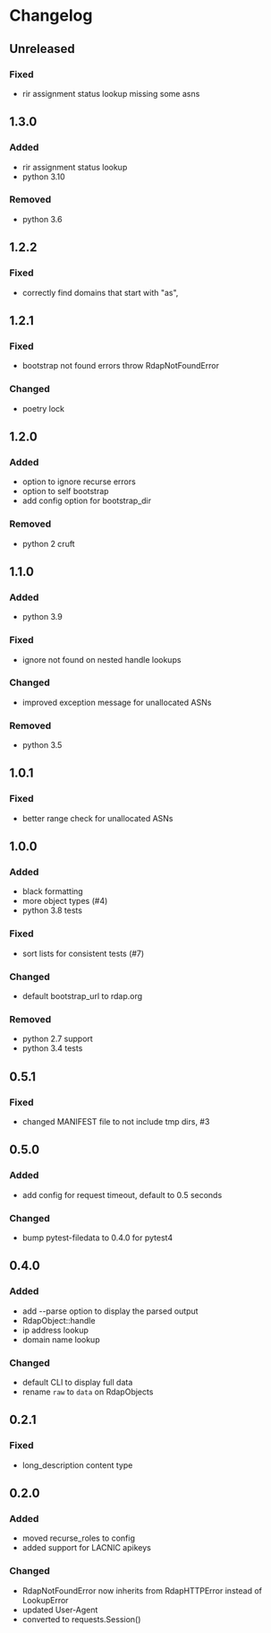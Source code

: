 # Changelog


## Unreleased
### Fixed
- rir assignment status lookup missing some asns


## 1.3.0
### Added
- rir assignment status lookup
- python 3.10
### Removed
- python 3.6


## 1.2.2
### Fixed
- correctly find domains that start with "as",


## 1.2.1
### Fixed
- bootstrap not found errors throw RdapNotFoundError
### Changed
- poetry lock


## 1.2.0
### Added
- option to ignore recurse errors
- option to self bootstrap
- add config option for bootstrap_dir
### Removed
- python 2 cruft


## 1.1.0
### Added
- python 3.9
### Fixed
- ignore not found on nested handle lookups
### Changed
- improved exception message for unallocated ASNs
### Removed
- python 3.5


## 1.0.1
### Fixed
- better range check for unallocated ASNs


## 1.0.0
### Added
- black formatting
- more object types (#4)
- python 3.8 tests
### Fixed
- sort lists for consistent tests (#7)
### Changed
- default bootstrap_url to rdap.org
### Removed
- python 2.7 support
- python 3.4 tests


## 0.5.1
### Fixed
- changed MANIFEST file to not include tmp dirs, #3


## 0.5.0
### Added
- add config for request timeout, default to 0.5 seconds
### Changed
- bump pytest-filedata to 0.4.0 for pytest4


## 0.4.0
### Added
- add --parse option to display the parsed output
- RdapObject::handle
- ip address lookup
- domain name lookup
### Changed
- default CLI to display full data
- rename `raw` to `data` on RdapObjects


## 0.2.1
### Fixed
- long_description content type


## 0.2.0
### Added
- moved recurse_roles to config
- added support for LACNIC apikeys
### Changed
- RdapNotFoundError now inherits from RdapHTTPError instead of LookupError
- updated User-Agent
- converted to requests.Session()
